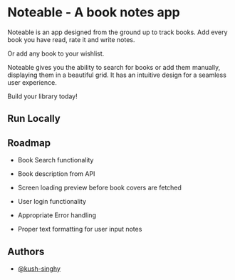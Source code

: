 
# Noteable - A book notes app

Noteable is an app designed from the ground up to track books. Add every book you have read, rate it and write notes. 

Or add any book to your wishlist. 

Noteable gives you the ability to search for books or add them manually, displaying them in a beautiful grid. It has an intuitive design for a seamless user experience. 

Build your library today!


## Run Locally


## Roadmap

- Book Search functionality

- Book description from API

- Screen loading preview before book covers are fetched

- User login functionality

- Appropriate Error handling

- Proper text formatting for user input notes


## Authors

- [@kush-singhy](https://github.com/kush-singhy)

